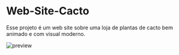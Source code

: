 # Web-Site-Cacto
Esse projeto é um web site sobre uma loja de plantas de cacto bem animado e com visual moderno.

![preview](https://github.com/Lucasgarcc/Web-Site-Cacto/assets/99447073/6dd19ba3-8936-434f-bfa7-0a8e6109849e)
